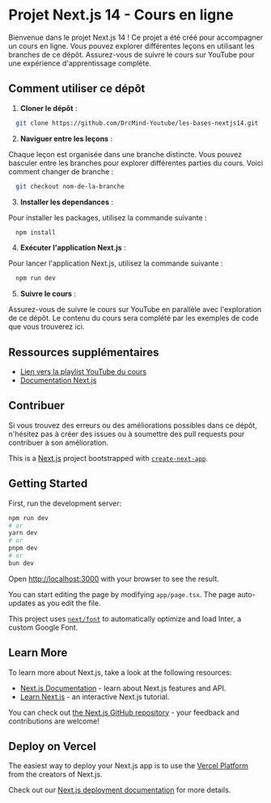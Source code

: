 # Projet Next.js 14 - Cours en ligne

Bienvenue dans le projet Next.js 14 ! Ce projet a été créé pour accompagner un cours en ligne. Vous pouvez explorer différentes leçons en utilisant les branches de ce dépôt. Assurez-vous de suivre le cours sur YouTube pour une expérience d'apprentissage complète.

## Comment utiliser ce dépôt

1. **Cloner le dépôt** :

```bash
  git clone https://github.com/DrcMind-Youtube/les-bases-nextjs14.git
```


2. **Naviguer entre les leçons** :

Chaque leçon est organisée dans une branche distincte. Vous pouvez basculer entre les branches pour explorer différentes parties du cours. Voici comment changer de branche :

```bash
  git checkout nom-de-la-branche
```

3. **Installer les dependances** :

Pour installer les packages, utilisez la commande suivante :
```bash
  npm install
```

4. **Exécuter l'application Next.js** :

Pour lancer l'application Next.js, utilisez la commande suivante :

```bash
  npm run dev
```


5. **Suivre le cours** :

Assurez-vous de suivre le cours sur YouTube en parallèle avec l'exploration de ce dépôt. Le contenu du cours sera complété par les exemples de code que vous trouverez ici.

## Ressources supplémentaires

- [Lien vers la playlist YouTube du cours](https://www.youtube.com/@Drcmind/Nextjs14)
- [Documentation Next.js](https://nextjs.org/docs)

## Contribuer

Si vous trouvez des erreurs ou des améliorations possibles dans ce dépôt, n'hésitez pas à créer des issues ou à soumettre des pull requests pour contribuer à son amélioration.



This is a [Next.js](https://nextjs.org/) project bootstrapped with [`create-next-app`](https://github.com/vercel/next.js/tree/canary/packages/create-next-app).

## Getting Started

First, run the development server:

```bash
npm run dev
# or
yarn dev
# or
pnpm dev
# or
bun dev
```

Open [http://localhost:3000](http://localhost:3000) with your browser to see the result.

You can start editing the page by modifying `app/page.tsx`. The page auto-updates as you edit the file.

This project uses [`next/font`](https://nextjs.org/docs/basic-features/font-optimization) to automatically optimize and load Inter, a custom Google Font.

## Learn More

To learn more about Next.js, take a look at the following resources:

- [Next.js Documentation](https://nextjs.org/docs) - learn about Next.js features and API.
- [Learn Next.js](https://nextjs.org/learn) - an interactive Next.js tutorial.

You can check out [the Next.js GitHub repository](https://github.com/vercel/next.js/) - your feedback and contributions are welcome!

## Deploy on Vercel

The easiest way to deploy your Next.js app is to use the [Vercel Platform](https://vercel.com/new?utm_medium=default-template&filter=next.js&utm_source=create-next-app&utm_campaign=create-next-app-readme) from the creators of Next.js.

Check out our [Next.js deployment documentation](https://nextjs.org/docs/deployment) for more details.
